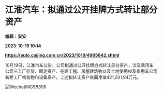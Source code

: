 # 江淮汽车：拟通过公开挂牌方式转让部分资产
**编辑：安安**

**2023-10-19 10:14**

**https://auto.caijing.com.cn/2023/1019/4965642.shtml**

10月19日，江淮汽车公告，公司拟通过公开挂牌方式转让部分资产，涉及乘用车公司三工厂存货、固定资产、在建工程、房屋建筑物以及土地使用权及乘用车公司新桥工厂构筑物和设备资产。上述拟转让资产账面净值421,201.94万元。

![WechatIMG58398](https://img5.caijing.com.cn/2023/1019/1697706828505.jpg)